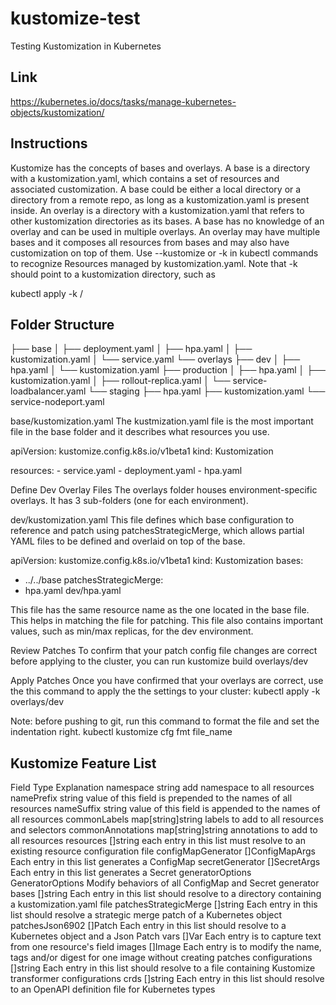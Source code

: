 # kustomize-test
Testing Kustomization in Kubernetes

## Link
https://kubernetes.io/docs/tasks/manage-kubernetes-objects/kustomization/

## Instructions
Kustomize has the concepts of bases and overlays. A base is a directory with a kustomization.yaml, which contains a set of resources and associated customization. A base could be either a local directory or a directory from a remote repo, as long as a kustomization.yaml is present inside. An overlay is a directory with a kustomization.yaml that refers to other kustomization directories as its bases. A base has no knowledge of an overlay and can be used in multiple overlays. An overlay may have multiple bases and it composes all resources from bases and may also have customization on top of them.
Use --kustomize or -k in kubectl commands to recognize Resources managed by kustomization.yaml. Note that -k should point to a kustomization directory, such as

kubectl apply -k <kustomization directory>/

## Folder Structure

├── base
  │   ├── deployment.yaml
  │   ├── hpa.yaml
  │   ├── kustomization.yaml
  │   └── service.yaml
  └── overlays
      ├── dev
      │   ├── hpa.yaml
      │   └── kustomization.yaml
      ├── production
      │   ├── hpa.yaml
      │   ├── kustomization.yaml
      │   ├── rollout-replica.yaml
      │   └── service-loadbalancer.yaml
      └── staging
          ├── hpa.yaml
          ├── kustomization.yaml
          └── service-nodeport.yaml

base/kustomization.yaml
The kustmization.yaml file is the most important file in the base folder and it describes what resources you use.

apiVersion: kustomize.config.k8s.io/v1beta1
  kind: Kustomization

  resources:
    - service.yaml
    - deployment.yaml
    - hpa.yaml

Define Dev Overlay Files
The overlays folder houses environment-specific overlays. It has 3 sub-folders (one for each environment).

dev/kustomization.yaml
This file defines which base configuration to reference and patch using patchesStrategicMerge, which allows partial YAML files to be defined and overlaid on top of the base.

apiVersion: kustomize.config.k8s.io/v1beta1
  kind: Kustomization
  bases:
  - ../../base
  patchesStrategicMerge:
  - hpa.yaml
dev/hpa.yaml

This file has the same resource name as the one located in the base file. This helps in matching the file for patching. This file also contains important values, such as min/max replicas, for the dev environment.

Review Patches
To confirm that your patch config file changes are correct before applying to the cluster, you can run 
kustomize build overlays/dev

Apply Patches
Once you have confirmed that your overlays are correct, use the this command to apply the the settings to your cluster:
kubectl apply -k overlays/dev


Note:
before pushing to git, run this command to format the file and set the indentation right.
kubectl kustomize cfg fmt file_name 


## Kustomize Feature List
Field	Type	Explanation
namespace	string	add namespace to all resources
namePrefix	string	value of this field is prepended to the names of all resources
nameSuffix	string	value of this field is appended to the names of all resources
commonLabels	map[string]string	labels to add to all resources and selectors
commonAnnotations	map[string]string	annotations to add to all resources
resources	[]string	each entry in this list must resolve to an existing resource configuration file
configMapGenerator	[]ConfigMapArgs	Each entry in this list generates a ConfigMap
secretGenerator	[]SecretArgs	Each entry in this list generates a Secret
generatorOptions	GeneratorOptions	Modify behaviors of all ConfigMap and Secret generator
bases	[]string	Each entry in this list should resolve to a directory containing a kustomization.yaml file
patchesStrategicMerge	[]string	Each entry in this list should resolve a strategic merge patch of a Kubernetes object
patchesJson6902	[]Patch	Each entry in this list should resolve to a Kubernetes object and a Json Patch
vars	[]Var	Each entry is to capture text from one resource's field
images	[]Image	Each entry is to modify the name, tags and/or digest for one image without creating patches
configurations	[]string	Each entry in this list should resolve to a file containing Kustomize transformer configurations
crds	[]string	Each entry in this list should resolve to an OpenAPI definition file for Kubernetes types
